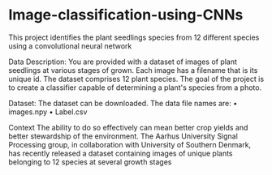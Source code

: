 # Image-classification-using-CNNs
This project identifies the plant seedlings species from 12 different species using a convolutional neural network

Data Description:
You are provided with a dataset of images of plant seedlings at various stages of grown. Each image has a filename that is its 
unique id. The dataset comprises 12 plant species. The goal of the project is to create a classifier capable of determining a 
plant's species from a photo.

Dataset:
The dataset can be downloaded.
The data file names are:
• images.npy
• Label.csv

Context
The ability to do so effectively can mean better crop yields and better stewardship of the environment.
The Aarhus University Signal Processing group, in collaboration with University of Southern Denmark, has
recently released a dataset containing images of unique plants belonging to 12 species at several growth stages
